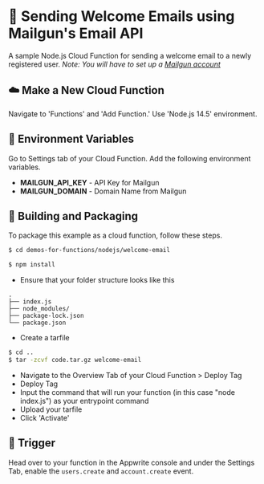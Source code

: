# 📧 Sending Welcome Emails using Mailgun's Email API
A sample Node.js Cloud Function for sending a welcome email to a newly registered user.
*Note: You will have to set up a [Mailgun account](https://www.mailgun.com/)*

## ☁️ Make a New Cloud Function
Navigate to 'Functions' and 'Add Function.'
Use 'Node.js 14.5' environment.

## 📝 Environment Variables
Go to Settings tab of your Cloud Function. Add the following environment variables.

* **MAILGUN_API_KEY** - API Key for Mailgun 
* **MAILGUN_DOMAIN** - Domain Name from Mailgun

## 🚀 Building and Packaging

To package this example as a cloud function, follow these steps.

```bash
$ cd demos-for-functions/nodejs/welcome-email

$ npm install
```

* Ensure that your folder structure looks like this 
```
.
├── index.js
├── node_modules/
├── package-lock.json
└── package.json
```

* Create a tarfile

```bash
$ cd ..
$ tar -zcvf code.tar.gz welcome-email
```

* Navigate to the Overview Tab of your Cloud Function > Deploy Tag
* Deploy Tag
* Input the command that will run your function (in this case "node index.js") as your entrypoint command
* Upload your tarfile 
* Click 'Activate'

## 🎯 Trigger

Head over to your function in the Appwrite console and under the Settings Tab, enable the `users.create` and `account.create` event.
